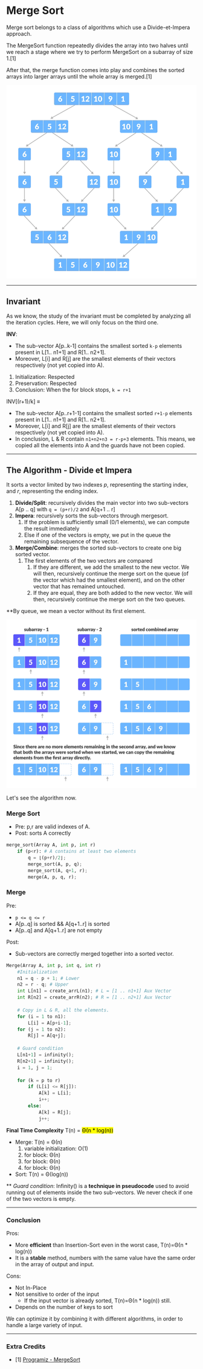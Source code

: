# Merge Sort
Merge sort belongs to a class of algorithms which use a Divide-et-Impera approach.

The MergeSort function repeatedly divides the array into two halves until 
we reach a stage where we try to perform MergeSort on a subarray of size 1.[1]

After that, the merge function comes into play and combines the sorted arrays into larger 
arrays until the whole array is merged.[1]

![Merge Sort](https://github.com/PayThePizzo/DataStrutucures-Algorithms/blob/main/Resources/mergesort.jpg?raw=TRUE)

---

## Invariant
As we know, the study of the invariant must be completed by analyzing all the iteration cycles.
Here, we will only focus on the third one.

**INV**:
* The sub-vector A[p..k-1] contains the smallest sorted `k-p` elements present in L[1.. n1+1] and
R[1.. n2+1].
* Moreover, L[i] and R[j] are the smallest elements of their vectors respectively (not yet copied into A).

1) Initialization: Respected
2) Preservation: Respected
3) Conclusion: When the for block stops, `k = r+1`

INV[(r+1)/k] ≡
* The sub-vector A[p..r+1-1] contains the smallest sorted `r+1-p` elements present in L[1.. n1+1] and
  R[1.. n2+1].
* Moreover, L[i] and R[j] are the smallest elements of their vectors respectively (not yet copied into A).
* In conclusion, L & R contain `n1+n2+n3 = r-p+3` elements. This means, we copied all the elements into A
and the guards have not been copied.

---
## The Algorithm - Divide et Impera
It sorts a vector limited by two indexes *p*, representing the starting index, and *r*,
representing the ending index.

1. **Divide/Split**: recursively divides the main vector into two sub-vectors A[p .. q] with `q = (p+r)/2` and A[q+1 .. r]
2. **Impera**: recursively sorts the sub-vectors through mergesort. 
   1. If the problem is sufficiently small (0/1 elements), we can compute the result immediately
   2. Else if one of the vectors is empty, we put in the queue the remaining subsequence of the vector.
3. **Merge/Combine**: merges the sorted sub-vectors to create one big sorted vector.
   1. The first elements of the two vectors are compared
      1. If they are different, we add the smallest to the new vector. We will then, recursively continue
      the merge sort on the queue (of the vector which had the smallest element), and on the other vector
      that has remained untouched.
      2. If they are equal, they are both added to the new vector. We will then, recursively continue
      the merge sort on the two queues.

**By queue, we mean a vector without its first element.


![Merge Sort](https://github.com/PayThePizzo/DataStrutucures-Algorithms/blob/main/Resources/mergesort2.jpg?raw=TRUE)

Let's see the algorithm now.

### Merge Sort
* Pre: p,r are valid indexes of A.
* Post: sorts A correctly

```python
merge_sort(Array A, int p, int r)
    if (p<r): # A contains at least two elements
        q = ⌊(p+r)/2⌋;
        merge_sort(A, p, q);
        merge_sort(A, q+1, r);
        merge(A, p, q, r);
```

### Merge
Pre:
* `p <= q <= r`
* A[p..q] is sorted && A[q+1..r] is sorted
* A[p..q] and A[q+1..r] are not empty

Post: 
* Sub-vectors are correctly merged together into a sorted vector.

```python
Merge(Array A, int p, int q, int r)
    #Initialization
    n1 = q - p + 1; # Lower
    n2 = r - q; # Upper
    int L[n1] = create_arrL(n1); # L = [1 .. n1+1] Aux Vector
    int R[n2] = create_arrR(n2); # R = [1 .. n2+1] Aux Vector
    
    # Copy in L & R, all the elements.
    for (i = 1 to n1):
        L[i] = A[p+i-1];
    for (j = 1 to n2):
        R[j] = A[q+j];
    
    # Guard condition
    L[n1+1] = infinity();
    R[n2+1] = infinity();
    i = 1, j = 1;
    
    for (k = p to r)
        if (L[i] <= R[j]):
            A[k] = L[i];
            i++;
        else:
            A[k] = R[j];
            j++;
```
**Final Time Complexity** T(n) = <mark>Θ(n * log(n))</mark>
* Merge: T(n) = Θ(n)
  1) variable initialization: O(1)
  2) for block: Θ(n)
  3) for block: Θ(n)
  4) for block: Θ(n)
* Sort: T(n) = Θ(log(n))

** _Guard condition_: Infinity() is a **technique in pseudocode** used to avoid running out 
of elements inside the two sub-vectors. We never check if one of the two vectors is empty.

---
### Conclusion

Pros:
* More **efficient** than Insertion-Sort even in the worst case, T(n)=Θ(n * log(n))
* It is a **stable** method, numbers with the same value have the same order in the array
of output and input.

Cons:
* Not In-Place
* Not sensitive to order of the input 
  * If the input vector is already sorted, T(n)=Θ(n * log(n)) still.
* Depends on the number of keys to sort

We can optimize it by combining it with different algorithms, in order to handle
a large variety of input.

---

### Extra Credits

* [1] [Programiz - MergeSort](https://www.programiz.com/dsa/merge-sort)